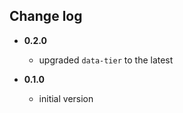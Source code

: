 ## Change log

* __0.2.0__
    * upgraded `data-tier` to the latest

* __0.1.0__
    * initial version